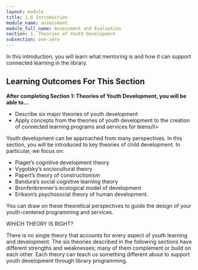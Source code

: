 ```yaml
---
layout: module
title: 1.0 Introduction
module_name: assessment
module_full_name: Assessment and Evaluation
section: 1. Theories of Youth Development
subsection: one-zero
---
```


In this introduction, you will learn what mentoring is and how it can support connected learning in the library.

## Learning Outcomes For This Section

**After completing Section 1: Theories of Youth Development, you will be able to...**
<ul class="fancy">
  <li>Describe six major theories of youth development</li>
  <li>Apply concepts from the theories of youth development to the creation of connected learning programs and services for teens/li>
</ul>

Youth development can be approached from many perspectives. In this section, you will be introduced to key theories of child development. In particular, we focus on: 

- Piaget’s cognitive development theory 
- Vygotsky’s sociocultural theory 
- Papert’s theory of constructionism 
- Bandura’s social cognitive learning theory 
- Bronfenbrenner’s ecological model of development 
- Erikson’s psychosocial theory of human development. 

You can draw on these theoretical perspectives to guide the design of your youth-centered programming and services.

<div class="explanatory">  

  <p><span class="box-title">WHICH THEORY IS RIGHT? </span></p> 

<p>There is no single theory that accounts for every aspect of youth learning and development. The six theories described in the following sections have different strengths and weaknesses; many of them complement or build on each other. Each theory can teach us something different about to support youth development through library programming. </p> 

  </div>
